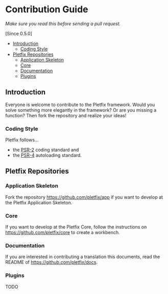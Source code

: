 # Contribution Guide

_Make sure you read this before sending a pull request._

[Since 0.5.0]

- [Introduction](#introduction)
    - [Coding Style](#coding-style)
- [Pletfix Repositories](#repositories)
    - [Application Skeleton](#app)
    - [Core](#core)
    - [Documentation](#docs)
    - [Plugins](#plugins)

<a name="introduction"></a>
## Introduction

Everyone is welcome to contribute to the Pletfix framework. 
Would you solve something more elegantly in the framework? Or are you missing a function? 
Then fork the repository and realize your ideas!

<a name="coding-style"></a>
### Coding Style

Pletfix follows...

- the [PSR-2](https://github.com/php-fig/fig-standards/blob/master/accepted/PSR-2-coding-style-guide.md) coding standard and 
- the [PSR-4](https://github.com/php-fig/fig-standards/blob/master/accepted/PSR-4-autoloader.md) autoloading standard.

<a name="repositories"></a>
## Pletfix Repositories

<a name="app"></a>
### Application Skeleton

Fork the repository <https://github.com/pletfix/app> if you want to develop at the Pletfix Application Skeleton.

<a name="core"></a>
### Core

If you want to develop at the Pletfix Core, follow the instructions on <https://github.com/pletfix/core> to create a workbench. 

<a name="docs"></a>
### Documentation

If you are interested in contributing a translation this documents, read the README of <https://github.com/pletfix/docs>.  

<a name="plugins"></a>
### Plugins

TODO  

